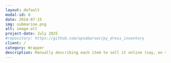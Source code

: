 ```yaml
---
layout: default
modal-id: 6
date: 2014-07-15
img: submarine.png
alt: image-alt
project-date: July 2025
#repository: https://github.com/opsabarsec/py_dress_inventory
client: /
category: Wrapper
description: Manually describing each item to sell it online (say, on vinted.it) can take you a long time. The package developed for this project helps you by feeding the images to an LLM and generating the description from them.
---
```

```
